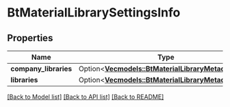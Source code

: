 # BtMaterialLibrarySettingsInfo

## Properties

Name | Type | Description | Notes
------------ | ------------- | ------------- | -------------
**company_libraries** | Option<[**Vec<models::BtMaterialLibraryMetadataInfo>**](BTMaterialLibraryMetadataInfo.md)> |  | [optional]
**libraries** | Option<[**Vec<models::BtMaterialLibraryMetadataInfo>**](BTMaterialLibraryMetadataInfo.md)> |  | [optional]

[[Back to Model list]](../README.md#documentation-for-models) [[Back to API list]](../README.md#documentation-for-api-endpoints) [[Back to README]](../README.md)


